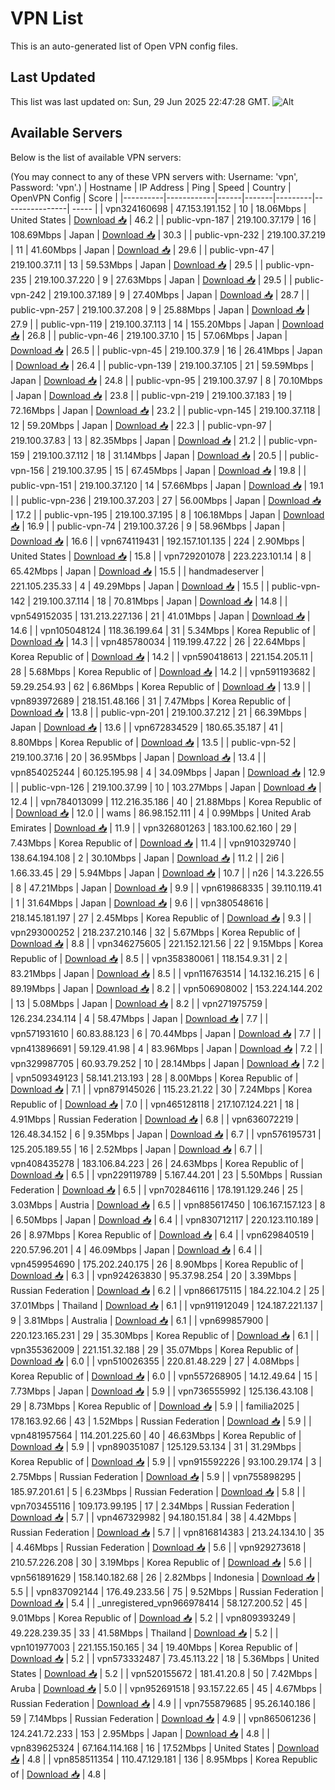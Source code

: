 # VPN List

This is an auto-generated list of Open VPN config files.

## Last Updated

This list was last updated on: Sun, 29 Jun 2025 22:47:28 GMT.
![Alt](https://repobeats.axiom.co/api/embed/186b98318ef1479477931607c1ad7d823f12451f.svg "Repobeats analytics image")

## Available Servers

Below is the list of available VPN servers:

(You may connect to any of these VPN servers with: Username: 'vpn', Password: 'vpn'.)
| Hostname | IP Address | Ping | Speed | Country | OpenVPN Config | Score |
|----------|------------|------|-------|---------|----------------| ----- |
| vpn324160698 | 47.153.191.152 | 10 | 18.06Mbps | United States | [Download 📥](./configs/server_0_US.ovpn) | 46.2 |
| public-vpn-187 | 219.100.37.179 | 16 | 108.69Mbps | Japan | [Download 📥](./configs/server_1_JP.ovpn) | 30.3 |
| public-vpn-232 | 219.100.37.219 | 11 | 41.60Mbps | Japan | [Download 📥](./configs/server_2_JP.ovpn) | 29.6 |
| public-vpn-47 | 219.100.37.11 | 13 | 59.53Mbps | Japan | [Download 📥](./configs/server_3_JP.ovpn) | 29.5 |
| public-vpn-235 | 219.100.37.220 | 9 | 27.63Mbps | Japan | [Download 📥](./configs/server_4_JP.ovpn) | 29.5 |
| public-vpn-242 | 219.100.37.189 | 9 | 27.40Mbps | Japan | [Download 📥](./configs/server_5_JP.ovpn) | 28.7 |
| public-vpn-257 | 219.100.37.208 | 9 | 25.88Mbps | Japan | [Download 📥](./configs/server_6_JP.ovpn) | 27.9 |
| public-vpn-119 | 219.100.37.113 | 14 | 155.20Mbps | Japan | [Download 📥](./configs/server_7_JP.ovpn) | 26.8 |
| public-vpn-46 | 219.100.37.10 | 15 | 57.06Mbps | Japan | [Download 📥](./configs/server_8_JP.ovpn) | 26.5 |
| public-vpn-45 | 219.100.37.9 | 16 | 26.41Mbps | Japan | [Download 📥](./configs/server_9_JP.ovpn) | 26.4 |
| public-vpn-139 | 219.100.37.105 | 21 | 59.59Mbps | Japan | [Download 📥](./configs/server_10_JP.ovpn) | 24.8 |
| public-vpn-95 | 219.100.37.97 | 8 | 70.10Mbps | Japan | [Download 📥](./configs/server_11_JP.ovpn) | 23.8 |
| public-vpn-219 | 219.100.37.183 | 19 | 72.16Mbps | Japan | [Download 📥](./configs/server_12_JP.ovpn) | 23.2 |
| public-vpn-145 | 219.100.37.118 | 12 | 59.20Mbps | Japan | [Download 📥](./configs/server_13_JP.ovpn) | 22.3 |
| public-vpn-97 | 219.100.37.83 | 13 | 82.35Mbps | Japan | [Download 📥](./configs/server_14_JP.ovpn) | 21.2 |
| public-vpn-159 | 219.100.37.112 | 18 | 31.14Mbps | Japan | [Download 📥](./configs/server_15_JP.ovpn) | 20.5 |
| public-vpn-156 | 219.100.37.95 | 15 | 67.45Mbps | Japan | [Download 📥](./configs/server_16_JP.ovpn) | 19.8 |
| public-vpn-151 | 219.100.37.120 | 14 | 57.66Mbps | Japan | [Download 📥](./configs/server_17_JP.ovpn) | 19.1 |
| public-vpn-236 | 219.100.37.203 | 27 | 56.00Mbps | Japan | [Download 📥](./configs/server_18_JP.ovpn) | 17.2 |
| public-vpn-195 | 219.100.37.195 | 8 | 106.18Mbps | Japan | [Download 📥](./configs/server_19_JP.ovpn) | 16.9 |
| public-vpn-74 | 219.100.37.26 | 9 | 58.96Mbps | Japan | [Download 📥](./configs/server_20_JP.ovpn) | 16.6 |
| vpn674119431 | 192.157.101.135 | 224 | 2.90Mbps | United States | [Download 📥](./configs/server_21_US.ovpn) | 15.8 |
| vpn729201078 | 223.223.101.14 | 8 | 65.42Mbps | Japan | [Download 📥](./configs/server_22_JP.ovpn) | 15.5 |
| handmadeserver | 221.105.235.33 | 4 | 49.29Mbps | Japan | [Download 📥](./configs/server_23_JP.ovpn) | 15.5 |
| public-vpn-142 | 219.100.37.114 | 18 | 70.81Mbps | Japan | [Download 📥](./configs/server_24_JP.ovpn) | 14.8 |
| vpn549152035 | 131.213.227.136 | 21 | 41.01Mbps | Japan | [Download 📥](./configs/server_25_JP.ovpn) | 14.6 |
| vpn105048124 | 118.36.199.64 | 31 | 5.34Mbps | Korea Republic of | [Download 📥](./configs/server_26_KR.ovpn) | 14.3 |
| vpn485780034 | 119.199.47.22 | 26 | 22.64Mbps | Korea Republic of | [Download 📥](./configs/server_27_KR.ovpn) | 14.2 |
| vpn590418613 | 221.154.205.11 | 28 | 5.68Mbps | Korea Republic of | [Download 📥](./configs/server_28_KR.ovpn) | 14.2 |
| vpn591193682 | 59.29.254.93 | 62 | 6.86Mbps | Korea Republic of | [Download 📥](./configs/server_29_KR.ovpn) | 13.9 |
| vpn893972689 | 218.151.48.166 | 31 | 7.47Mbps | Korea Republic of | [Download 📥](./configs/server_30_KR.ovpn) | 13.8 |
| public-vpn-201 | 219.100.37.212 | 21 | 66.39Mbps | Japan | [Download 📥](./configs/server_31_JP.ovpn) | 13.6 |
| vpn672834529 | 180.65.35.187 | 41 | 8.80Mbps | Korea Republic of | [Download 📥](./configs/server_32_KR.ovpn) | 13.5 |
| public-vpn-52 | 219.100.37.16 | 20 | 36.95Mbps | Japan | [Download 📥](./configs/server_33_JP.ovpn) | 13.4 |
| vpn854025244 | 60.125.195.98 | 4 | 34.09Mbps | Japan | [Download 📥](./configs/server_34_JP.ovpn) | 12.9 |
| public-vpn-126 | 219.100.37.99 | 10 | 103.27Mbps | Japan | [Download 📥](./configs/server_35_JP.ovpn) | 12.4 |
| vpn784013099 | 112.216.35.186 | 40 | 21.88Mbps | Korea Republic of | [Download 📥](./configs/server_36_KR.ovpn) | 12.0 |
| wams | 86.98.152.111 | 4 | 0.99Mbps | United Arab Emirates | [Download 📥](./configs/server_37_AE.ovpn) | 11.9 |
| vpn326801263 | 183.100.62.160 | 29 | 7.43Mbps | Korea Republic of | [Download 📥](./configs/server_38_KR.ovpn) | 11.4 |
| vpn910329740 | 138.64.194.108 | 2 | 30.10Mbps | Japan | [Download 📥](./configs/server_39_JP.ovpn) | 11.2 |
| 2i6 | 1.66.33.45 | 29 | 5.94Mbps | Japan | [Download 📥](./configs/server_40_JP.ovpn) | 10.7 |
| n26 | 14.3.226.55 | 8 | 47.21Mbps | Japan | [Download 📥](./configs/server_41_JP.ovpn) | 9.9 |
| vpn619868335 | 39.110.119.41 | 1 | 31.64Mbps | Japan | [Download 📥](./configs/server_42_JP.ovpn) | 9.6 |
| vpn380548616 | 218.145.181.197 | 27 | 2.45Mbps | Korea Republic of | [Download 📥](./configs/server_43_KR.ovpn) | 9.3 |
| vpn293000252 | 218.237.210.146 | 32 | 5.67Mbps | Korea Republic of | [Download 📥](./configs/server_44_KR.ovpn) | 8.8 |
| vpn346275605 | 221.152.121.56 | 22 | 9.15Mbps | Korea Republic of | [Download 📥](./configs/server_45_KR.ovpn) | 8.5 |
| vpn358380061 | 118.154.9.31 | 2 | 83.21Mbps | Japan | [Download 📥](./configs/server_46_JP.ovpn) | 8.5 |
| vpn116763514 | 14.132.16.215 | 6 | 89.19Mbps | Japan | [Download 📥](./configs/server_47_JP.ovpn) | 8.2 |
| vpn506908002 | 153.224.144.202 | 13 | 5.08Mbps | Japan | [Download 📥](./configs/server_48_JP.ovpn) | 8.2 |
| vpn271975759 | 126.234.234.114 | 4 | 58.47Mbps | Japan | [Download 📥](./configs/server_49_JP.ovpn) | 7.7 |
| vpn571931610 | 60.83.88.123 | 6 | 70.44Mbps | Japan | [Download 📥](./configs/server_50_JP.ovpn) | 7.7 |
| vpn413896691 | 59.129.41.98 | 4 | 83.96Mbps | Japan | [Download 📥](./configs/server_51_JP.ovpn) | 7.2 |
| vpn329987705 | 60.93.79.252 | 10 | 28.14Mbps | Japan | [Download 📥](./configs/server_52_JP.ovpn) | 7.2 |
| vpn509349123 | 58.141.213.193 | 28 | 8.00Mbps | Korea Republic of | [Download 📥](./configs/server_53_KR.ovpn) | 7.1 |
| vpn879145026 | 115.23.21.22 | 30 | 7.24Mbps | Korea Republic of | [Download 📥](./configs/server_54_KR.ovpn) | 7.0 |
| vpn465128118 | 217.107.124.221 | 18 | 4.91Mbps | Russian Federation | [Download 📥](./configs/server_55_RU.ovpn) | 6.8 |
| vpn636072219 | 126.48.34.152 | 6 | 9.35Mbps | Japan | [Download 📥](./configs/server_56_JP.ovpn) | 6.7 |
| vpn576195731 | 125.205.189.55 | 16 | 2.52Mbps | Japan | [Download 📥](./configs/server_57_JP.ovpn) | 6.7 |
| vpn408435278 | 183.106.84.223 | 26 | 24.63Mbps | Korea Republic of | [Download 📥](./configs/server_58_KR.ovpn) | 6.5 |
| vpn229119789 | 5.167.44.201 | 23 | 5.50Mbps | Russian Federation | [Download 📥](./configs/server_59_RU.ovpn) | 6.5 |
| vpn702846116 | 178.191.129.246 | 25 | 3.03Mbps | Austria | [Download 📥](./configs/server_60_AT.ovpn) | 6.5 |
| vpn885617450 | 106.167.157.123 | 8 | 6.50Mbps | Japan | [Download 📥](./configs/server_61_JP.ovpn) | 6.4 |
| vpn830712117 | 220.123.110.189 | 26 | 8.97Mbps | Korea Republic of | [Download 📥](./configs/server_62_KR.ovpn) | 6.4 |
| vpn629840519 | 220.57.96.201 | 4 | 46.09Mbps | Japan | [Download 📥](./configs/server_63_JP.ovpn) | 6.4 |
| vpn459954690 | 175.202.240.175 | 26 | 8.90Mbps | Korea Republic of | [Download 📥](./configs/server_64_KR.ovpn) | 6.3 |
| vpn924263830 | 95.37.98.254 | 20 | 3.39Mbps | Russian Federation | [Download 📥](./configs/server_65_RU.ovpn) | 6.2 |
| vpn866175115 | 184.22.104.2 | 25 | 37.01Mbps | Thailand | [Download 📥](./configs/server_66_TH.ovpn) | 6.1 |
| vpn911912049 | 124.187.221.137 | 9 | 3.81Mbps | Australia | [Download 📥](./configs/server_67_AU.ovpn) | 6.1 |
| vpn699857900 | 220.123.165.231 | 29 | 35.30Mbps | Korea Republic of | [Download 📥](./configs/server_68_KR.ovpn) | 6.1 |
| vpn355362009 | 221.151.32.188 | 29 | 35.07Mbps | Korea Republic of | [Download 📥](./configs/server_69_KR.ovpn) | 6.0 |
| vpn510026355 | 220.81.48.229 | 27 | 4.08Mbps | Korea Republic of | [Download 📥](./configs/server_70_KR.ovpn) | 6.0 |
| vpn557268905 | 14.12.49.64 | 15 | 7.73Mbps | Japan | [Download 📥](./configs/server_71_JP.ovpn) | 5.9 |
| vpn736555992 | 125.136.43.108 | 29 | 8.73Mbps | Korea Republic of | [Download 📥](./configs/server_72_KR.ovpn) | 5.9 |
| familia2025 | 178.163.92.66 | 43 | 1.52Mbps | Russian Federation | [Download 📥](./configs/server_73_RU.ovpn) | 5.9 |
| vpn481957564 | 114.201.225.60 | 40 | 46.63Mbps | Korea Republic of | [Download 📥](./configs/server_74_KR.ovpn) | 5.9 |
| vpn890351087 | 125.129.53.134 | 31 | 31.29Mbps | Korea Republic of | [Download 📥](./configs/server_75_KR.ovpn) | 5.9 |
| vpn915592226 | 93.100.29.174 | 3 | 2.75Mbps | Russian Federation | [Download 📥](./configs/server_76_RU.ovpn) | 5.9 |
| vpn755898295 | 185.97.201.61 | 5 | 6.23Mbps | Russian Federation | [Download 📥](./configs/server_77_RU.ovpn) | 5.8 |
| vpn703455116 | 109.173.99.195 | 17 | 2.34Mbps | Russian Federation | [Download 📥](./configs/server_78_RU.ovpn) | 5.7 |
| vpn467329982 | 94.180.151.84 | 38 | 4.42Mbps | Russian Federation | [Download 📥](./configs/server_79_RU.ovpn) | 5.7 |
| vpn816814383 | 213.24.134.10 | 35 | 4.46Mbps | Russian Federation | [Download 📥](./configs/server_80_RU.ovpn) | 5.6 |
| vpn929273618 | 210.57.226.208 | 30 | 3.19Mbps | Korea Republic of | [Download 📥](./configs/server_81_KR.ovpn) | 5.6 |
| vpn561891629 | 158.140.182.68 | 26 | 2.82Mbps | Indonesia | [Download 📥](./configs/server_82_ID.ovpn) | 5.5 |
| vpn837092144 | 176.49.233.56 | 75 | 9.52Mbps | Russian Federation | [Download 📥](./configs/server_83_RU.ovpn) | 5.4 |
| _unregistered_vpn966978414 | 58.127.200.52 | 45 | 9.01Mbps | Korea Republic of | [Download 📥](./configs/server_84_KR.ovpn) | 5.2 |
| vpn809393249 | 49.228.239.35 | 33 | 41.58Mbps | Thailand | [Download 📥](./configs/server_85_TH.ovpn) | 5.2 |
| vpn101977003 | 221.155.150.165 | 34 | 19.40Mbps | Korea Republic of | [Download 📥](./configs/server_86_KR.ovpn) | 5.2 |
| vpn573332487 | 73.45.113.22 | 18 | 5.36Mbps | United States | [Download 📥](./configs/server_87_US.ovpn) | 5.2 |
| vpn520155672 | 181.41.20.8 | 50 | 7.42Mbps | Aruba | [Download 📥](./configs/server_88_AW.ovpn) | 5.0 |
| vpn952691518 | 93.157.22.65 | 45 | 4.67Mbps | Russian Federation | [Download 📥](./configs/server_89_RU.ovpn) | 4.9 |
| vpn755879685 | 95.26.140.186 | 59 | 7.14Mbps | Russian Federation | [Download 📥](./configs/server_90_RU.ovpn) | 4.9 |
| vpn865061236 | 124.241.72.233 | 153 | 2.95Mbps | Japan | [Download 📥](./configs/server_91_JP.ovpn) | 4.8 |
| vpn839625324 | 67.164.114.168 | 16 | 17.52Mbps | United States | [Download 📥](./configs/server_92_US.ovpn) | 4.8 |
| vpn858511354 | 110.47.129.181 | 136 | 8.95Mbps | Korea Republic of | [Download 📥](./configs/server_93_KR.ovpn) | 4.8 |
